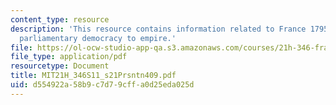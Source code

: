 ```yaml
---
content_type: resource
description: 'This resource contains information related to France 1795-1804: from
  parliamentary democracy to empire.'
file: https://ol-ocw-studio-app-qa.s3.amazonaws.com/courses/21h-346-france-1660-1815-enlightenment-revolution-napoleon-spring-2011/d554922a58b9c7d79cffa0d25eda025d_MIT21H_346S11_s21Prsntn409.pdf
file_type: application/pdf
resourcetype: Document
title: MIT21H_346S11_s21Prsntn409.pdf
uid: d554922a-58b9-c7d7-9cff-a0d25eda025d
---
```

